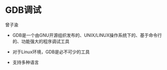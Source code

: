 # GDB调试 
曾子渝

* GDB是一个由GNU开源组织发布的、UNIX/LINUX操作系统下的、基于命令行的、功能强大的程序调试工具

* 对于Linux环境，GDB是必不可少的工具

* 支持多种语言
